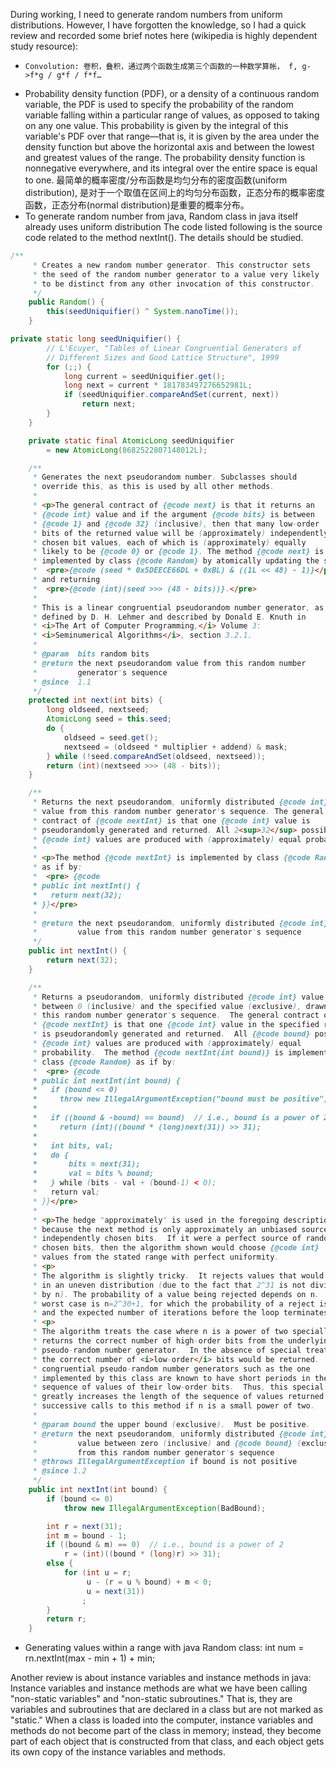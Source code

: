 During working, I need to generate random numbers from uniform distributions. However, I have forgotten the knowledge, so I had a quick review and recorded some brief notes here (wikipedia is highly dependent study resource): 
-     Convolution: 卷积，叠积，通过两个函数生成第三个函数的一种数学算帐， f, g->f*g / g*f / f*f…
-    Probability density function (PDF), or a density of a continuous random variable, the PDF is used to specify the probability of the random variable falling within a particular range of values, as opposed to taking on any one value. This probability is given by the integral of this variable's PDF over that range—that is, it is given by the area under the density function but above the horizontal axis and between the lowest and greatest values of the range. The probability density function is nonnegative everywhere, and its integral over the entire space is equal to one. 最简单的概率密度/分布函数是均匀分布的密度函数(uniform distribution), 是对于一个取值在区间上的均匀分布函数，正态分布的概率密度函数，正态分布(normal distribution)是重要的概率分布。
- To generate random number from java, Random class in java itself already uses uniform distribution
The code listed following is the source code related to the method nextInt(). The details should be studied.

```java
/**
     * Creates a new random number generator. This constructor sets
     * the seed of the random number generator to a value very likely
     * to be distinct from any other invocation of this constructor.
     */
    public Random() {
        this(seedUniquifier() ^ System.nanoTime());
    }

private static long seedUniquifier() {
        // L'Ecuyer, "Tables of Linear Congruential Generators of
        // Different Sizes and Good Lattice Structure", 1999
        for (;;) {
            long current = seedUniquifier.get();
            long next = current * 181783497276652981L;
            if (seedUniquifier.compareAndSet(current, next))
                return next;
        }
    }

    private static final AtomicLong seedUniquifier
        = new AtomicLong(8682522807148012L);

    /**
     * Generates the next pseudorandom number. Subclasses should
     * override this, as this is used by all other methods.
     *
     * <p>The general contract of {@code next} is that it returns an
     * {@code int} value and if the argument {@code bits} is between
     * {@code 1} and {@code 32} (inclusive), then that many low-order
     * bits of the returned value will be (approximately) independently
     * chosen bit values, each of which is (approximately) equally
     * likely to be {@code 0} or {@code 1}. The method {@code next} is
     * implemented by class {@code Random} by atomically updating the seed to
     *  <pre>{@code (seed * 0x5DEECE66DL + 0xBL) & ((1L << 48) - 1)}</pre>
     * and returning
     *  <pre>{@code (int)(seed >>> (48 - bits))}.</pre>
     *
     * This is a linear congruential pseudorandom number generator, as
     * defined by D. H. Lehmer and described by Donald E. Knuth in
     * <i>The Art of Computer Programming,</i> Volume 3:
     * <i>Seminumerical Algorithms</i>, section 3.2.1.
     *
     * @param  bits random bits
     * @return the next pseudorandom value from this random number
     *         generator's sequence
     * @since  1.1
     */
    protected int next(int bits) {
        long oldseed, nextseed;
        AtomicLong seed = this.seed;
        do {
            oldseed = seed.get();
            nextseed = (oldseed * multiplier + addend) & mask;
        } while (!seed.compareAndSet(oldseed, nextseed));
        return (int)(nextseed >>> (48 - bits));
    }

    /**
     * Returns the next pseudorandom, uniformly distributed {@code int}
     * value from this random number generator's sequence. The general
     * contract of {@code nextInt} is that one {@code int} value is
     * pseudorandomly generated and returned. All 2<sup>32</sup> possible
     * {@code int} values are produced with (approximately) equal probability.
     *
     * <p>The method {@code nextInt} is implemented by class {@code Random}
     * as if by:
     *  <pre> {@code
     * public int nextInt() {
     *   return next(32);
     * }}</pre>
     *
     * @return the next pseudorandom, uniformly distributed {@code int}
     *         value from this random number generator's sequence
     */
    public int nextInt() {
        return next(32);
    }

    /**
     * Returns a pseudorandom, uniformly distributed {@code int} value
     * between 0 (inclusive) and the specified value (exclusive), drawn from
     * this random number generator's sequence.  The general contract of
     * {@code nextInt} is that one {@code int} value in the specified range
     * is pseudorandomly generated and returned.  All {@code bound} possible
     * {@code int} values are produced with (approximately) equal
     * probability.  The method {@code nextInt(int bound)} is implemented by
     * class {@code Random} as if by:
     *  <pre> {@code
     * public int nextInt(int bound) {
     *   if (bound <= 0)
     *     throw new IllegalArgumentException("bound must be positive");
     *
     *   if ((bound & -bound) == bound)  // i.e., bound is a power of 2
     *     return (int)((bound * (long)next(31)) >> 31);
     *
     *   int bits, val;
     *   do {
     *       bits = next(31);
     *       val = bits % bound;
     *   } while (bits - val + (bound-1) < 0);
     *   return val;
     * }}</pre>
     *
     * <p>The hedge "approximately" is used in the foregoing description only
     * because the next method is only approximately an unbiased source of
     * independently chosen bits.  If it were a perfect source of randomly
     * chosen bits, then the algorithm shown would choose {@code int}
     * values from the stated range with perfect uniformity.
     * <p>
     * The algorithm is slightly tricky.  It rejects values that would result
     * in an uneven distribution (due to the fact that 2^31 is not divisible
     * by n). The probability of a value being rejected depends on n.  The
     * worst case is n=2^30+1, for which the probability of a reject is 1/2,
     * and the expected number of iterations before the loop terminates is 2.
     * <p>
     * The algorithm treats the case where n is a power of two specially: it
     * returns the correct number of high-order bits from the underlying
     * pseudo-random number generator.  In the absence of special treatment,
     * the correct number of <i>low-order</i> bits would be returned.  Linear
     * congruential pseudo-random number generators such as the one
     * implemented by this class are known to have short periods in the
     * sequence of values of their low-order bits.  Thus, this special case
     * greatly increases the length of the sequence of values returned by
     * successive calls to this method if n is a small power of two.
     *
     * @param bound the upper bound (exclusive).  Must be positive.
     * @return the next pseudorandom, uniformly distributed {@code int}
     *         value between zero (inclusive) and {@code bound} (exclusive)
     *         from this random number generator's sequence
     * @throws IllegalArgumentException if bound is not positive
     * @since 1.2
     */
    public int nextInt(int bound) {
        if (bound <= 0)
            throw new IllegalArgumentException(BadBound);

        int r = next(31);
        int m = bound - 1;
        if ((bound & m) == 0)  // i.e., bound is a power of 2
            r = (int)((bound * (long)r) >> 31);
        else {
            for (int u = r;
                 u - (r = u % bound) + m < 0;
                 u = next(31))
                ;
        }
        return r;
    }
```

- Generating values within a range with java Random class: 
        int num = rn.nextInt(max - min + 1) + min;

Another review is about instance variables and instance methods in java:
Instance variables and instance methods are what we have been calling "non-static variables" and "non-static subroutines." That is, they are variables and subroutines that are declared in a class but are not marked as "static." When a class is loaded into the computer, instance variables and methods do not become part of the class in memory; instead, they become part of each object that is constructed from that class, and each object gets its own copy of the instance variables and methods.
